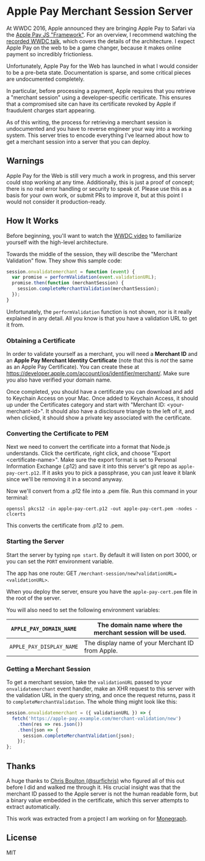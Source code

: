 # Apple Pay Merchant Session Server

At WWDC 2016, Apple announced they are bringing Apple Pay to Safari via
the [Apple Pay JS
"Framework"](https://developer.apple.com/reference/applepayjs). For an
overview, I recommend watching the [recorded WWDC
talk](https://developer.apple.com/videos/play/wwdc2016/703/), which
covers the details of the architecture. I expect Apple Pay on the web to
be a game changer, because it makes online payment so incredibly
frictionless.

Unfortunately, Apple Pay for the Web has launched in what I would
consider to be a pre-beta state. Documentation is sparse, and some
critical pieces are undocumented completely.

In particular, before processing a payment, Apple requires that you
retrieve a "merchant session" using a developer-specific certificate.
This ensures that a compromised site can have its certificate revoked by
Apple if fraudulent charges start appearing.

As of this writing, the process for retrieving a merchant session is
undocumented and you have to reverse engineer your way into a working
system. This server tries to encode everything I've learned about how to
get a merchant session into a server that you can deploy.

## Warnings

Apple Pay for the Web is still very much a work in progress, and this
server could stop working at any time. Additionally, this is just a
proof of concept; there is no real error handling or security to speak
of. Please use this as a basis for your own work, or submit PRs to
improve it, but at this point I would not consider it production-ready.

## How It Works

Before beginning, you'll want to watch the [WWDC
video](https://developer.apple.com/videos/play/wwdc2016/703/) to
familiarize yourself with the high-level architecture.

Towards the middle of the session, they will describe the "Merchant
Validation" flow. They show this sample code:

```js
session.onvalidatemerchant = function (event) {
  var promise = performValidation(event.validationURL);
  promise.then(function (merchantSession) {
    session.completeMerchantValidation(merchantSession);
  });
}
```

Unfortunately, the `performValidation` function is not shown, nor is it
really explained in any detail. All you know is that you have a
validation URL to get it from.

### Obtaining a Certificate

In order to validate yourself as a merchant, you will need a **Merchant
ID** and an **Apple Pay Merchant Identity Certificate** (note that this
is _not_ the same as an Apple Pay Certificate). You can create these at
<https://developer.apple.com/account/ios/identifier/merchant/>. Make
sure you also have verified your domain name.

Once completed, you should have a certificate you can download and add
to Keychain Access on your Mac. Once added to Keychain Access, it should
up under the Certificates category and start with "Merchant ID:
&lt;your-merchant-id&gt;". It should also have a disclosure triangle to
the left of it, and when clicked, it should show a private key
associated with the certificate.

### Converting the Certificate to PEM

Next we need to convert the certificate into a format that Node.js
understands. Click the certificate, right click, and choose "Export
&lt;certificate-name&gt;". Make sure the export format is set to
Personal Information Exchange (.p12) and save it into this server's git
repo as `apple-pay-cert.p12`. If it asks you to pick a passphrase, you
can just leave it blank since we'll be removing it in a second anyway.

Now we'll convert from a .p12 file into a .pem file. Run this command in
your terminal:

```
openssl pkcs12 -in apple-pay-cert.p12 -out apple-pay-cert.pem -nodes -clcerts
```

This converts the certificate from .p12 to .pem.

### Starting the Server

Start the server by typing `npm start`. By default it will listen on
port 3000, or you can set the `PORT` environment variable.

The app has one route: GET
`/merchant-session/new?validationURL=<validationURL>`.

When you deploy the server, ensure you have the
`apple-pay-cert.pem` file in the root of the server.

You will also need to set the following environment variables:

| `APPLE_PAY_DOMAIN_NAME` | The domain name where the merchant session will be used. |
|------------------------|----------------------------------------------------------|
| `APPLE_PAY_DISPLAY_NAME` | The display name of your Merchant ID from Apple. |

### Getting a Merchant Session

To get a merchant session, take the `validationURL` passed to your
`onvalidatemerchant` event handler, make an XHR request to this server
with the validation URL in the query string, and once the request
returns, pass it to `completeMerchantValidation`. The whole thing might
look like this:

```js
session.onvalidatemerchant = ({ validationURL }) => {
  fetch('https://apple-pay.example.com/merchant-validation/new')
    .then(res => res.json())
    .then(json => {
      session.completeMerchantValidation(json);
    });
};
```

## Thanks

A huge thanks to [Chris Boulton
(@surfichris)](https://twitter.com/surfichris) who figured all of this
out before I did and walked me through it. His crucial insight was that
the merchant ID passed to the Apple server is not the human readable
form, but a binary value embedded in the certificate, which this server
attempts to extract automatically.

This work was extracted from a project I am working on for
[Monegraph](https://monegraph.com).

## License

MIT
